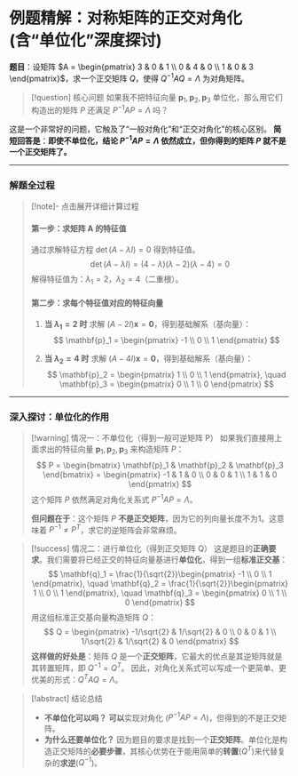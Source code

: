 # 例题精解：对称矩阵的正交对角化 (含“单位化”深度探讨)

**题目**：设矩阵 $A = \begin{pmatrix} 3 & 0 & 1 \\ 0 & 4 & 0 \\ 1 & 0 & 3 \end{pmatrix}$，求一个正交矩阵 $Q$，使得 $Q^{-1}AQ = \Lambda$ 为对角矩阵。

> [!question] 核心问题
> 如果我不把特征向量 $\mathbf{p}_1, \mathbf{p}_2, \mathbf{p}_3$ 单位化，那么用它们构造出的矩阵 $P$ 还满足 $P^{-1}AP = \Lambda$ 吗？

这是一个非常好的问题，它触及了“一般对角化”和“正交对角化”的核心区别。
**简短回答是**：**即使不单位化，结论 $P^{-1}AP = \Lambda$ 依然成立，但你得到的矩阵 $P$ 就不是一个正交矩阵了。**

---

### 解题全过程

> [!note]- 点击展开详细计算过程
> #### 第一步：求矩阵 A 的特征值
>
> 通过求解特征方程 $\det(A - \lambda I) = 0$ 得到特征值。
> $$
> \det(A - \lambda I) = (4-\lambda)(\lambda-2)(\lambda-4) = 0
> $$
> 解得特征值为：$\lambda_1 = 2$，$\lambda_2 = 4$（二重根）。
>
> #### 第二步：求每个特征值对应的特征向量
>
> 1.  **当 $\lambda_1 = 2$ 时**
>     求解 $(A - 2I)\mathbf{x} = \mathbf{0}$，得到基础解系（基向量）：
>     $$
>     \mathbf{p}_1 = \begin{pmatrix} -1 \\ 0 \\ 1 \end{pmatrix}
>     $$
>
> 2.  **当 $\lambda_2 = 4$ 时**
>     求解 $(A - 4I)\mathbf{x} = \mathbf{0}$，得到基础解系（基向量）：
>     $$
>     \mathbf{p}_2 = \begin{pmatrix} 1 \\ 0 \\ 1 \end{pmatrix}, \quad \mathbf{p}_3 = \begin{pmatrix} 0 \\ 1 \\ 0 \end{pmatrix}
>     $$

---

### 深入探讨：单位化的作用

> [!warning] 情况一：不单位化（得到一般可逆矩阵 P）
> 如果我们直接用上面求出的特征向量 $\mathbf{p}_1, \mathbf{p}_2, \mathbf{p}_3$ 来构造矩阵 $P$：
> $$
> P = \begin{bmatrix} \mathbf{p}_1 & \mathbf{p}_2 & \mathbf{p}_3 \end{bmatrix} = \begin{pmatrix} -1 & 1 & 0 \\ 0 & 0 & 1 \\ 1 & 1 & 0 \end{pmatrix}
> $$
> 这个矩阵 $P$ 依然满足对角化关系式 $P^{-1}AP = \Lambda$。
>
> **但问题在于**：这个矩阵 $P$ **不是正交矩阵**，因为它的列向量长度不为1。这意味着 $P^{-1} \neq P^T$，求它的逆矩阵会非常麻烦。

> [!success] 情况二：进行单位化（得到正交矩阵 Q）
> 这是题目的**正确要求**。我们需要将已经正交的特征向量基进行**单位化**，得到一组**标准正交基**：
> $$
> \mathbf{q}_1 = \frac{1}{\sqrt{2}}\begin{pmatrix} -1 \\ 0 \\ 1 \end{pmatrix}, \quad \mathbf{q}_2 = \frac{1}{\sqrt{2}}\begin{pmatrix} 1 \\ 0 \\ 1 \end{pmatrix}, \quad \mathbf{q}_3 = \begin{pmatrix} 0 \\ 1 \\ 0 \end{pmatrix}
> $$
> 用这组标准正交基向量构造矩阵 $Q$：
> $$
> Q = \begin{pmatrix} -1/\sqrt{2} & 1/\sqrt{2} & 0 \\ 0 & 0 & 1 \\ 1/\sqrt{2} & 1/\sqrt{2} & 0 \end{pmatrix}
> $$
> **这样做的好处是**：矩阵 $Q$ 是一个**正交矩阵**，它最大的优点是其逆矩阵就是其转置矩阵，即 $Q^{-1} = Q^T$。
> 因此，对角化关系式可以写成一个更简单、更优美的形式：$Q^{T}AQ = \Lambda$。

> [!abstract] 结论总结
> - **不单位化可以吗？** **可以**实现对角化 ($P^{-1}AP = \Lambda$)，但得到的不是正交矩阵。
> - **为什么还要单位化？** 因为题目的要求是找到一个**正交矩阵**。单位化是构造正交矩阵的**必要步骤**，其核心优势在于能用简单的**转置**($Q^T$)来代替复杂的**求逆**($Q^{-1}$)。